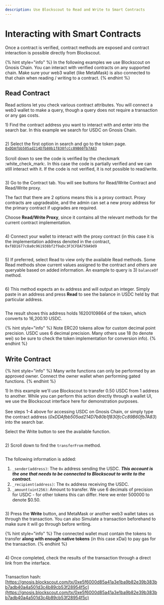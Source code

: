 ```yaml
---
description: Use Blockscout to Read and Write to Smart Contracts
---
```


# Interacting with Smart Contracts

Once a contract is verified, contract methods are exposed and contract interaction is possible directly from Blockscout.

{% hint style="info" %}
In the following examples we use Blockscout on Gnosis Chain. You can interact with verified contracts on any supported chain. Make sure your web3 wallet (like MetaMask) is also connected to that chain when reading / writing to a contract.
{% endhint %}

## Read Contract

Read actions let you check various contract attributes. You will connect a web3 wallet to make a query, though a query does not require a transaction or any gas costs.

1\) Find the contract address you want to interact with and enter into the search bar. In this example we search for USDC on Gnosis Chain.

<figure><img src="../../.gitbook/assets/usdc-1.png" alt=""><figcaption></figcaption></figure>

2\) Select the first option in search and go to the token page.  \
[`0xDDAfbb505ad214D7b80b1f830fcCc89B60fb7A83`](https://gnosis.blockscout.com/token/0xDDAfbb505ad214D7b80b1f830fcCc89B60fb7A83)\
\
Scroll down to see the code is verified by the checkmark :white\_check\_mark:. In this case the code is partially verified and we can still interact with it. If the code is not verified, it is not possible to read/write.

<figure><img src="../../.gitbook/assets/contract-click.png" alt=""><figcaption></figcaption></figure>

3\) Go to the Contract tab. You will see buttons for Read/Write Contract and Read/Write proxy.&#x20;

The fact that there are 2 options means this is a proxy contract. Proxy contracts are upgradeable, and the admin can set a new proxy address for the primary contract if upgrades are required.

Choose **Read/Write Proxy**, since it contains all the relevant methods for the current contract implementation.

<figure><img src="../../.gitbook/assets/read-write-proxy.png" alt=""><figcaption></figcaption></figure>

4\) Connect your wallet to interact with the proxy contract (in this case it is the implementation address denoted in the contract, `0xf8D1677c8a0c961938bf2f9aDc3F3CFDA759A9d9`

<figure><img src="../../.gitbook/assets/connect-wallet.png" alt=""><figcaption></figcaption></figure>

5\) If preferred, select Read to view only the available Read methods.  Some Read methods show current values assigned to the contract and others are queryable based on added information. An example to query is 3) `balanceOf` method.

<figure><img src="../../.gitbook/assets/balanceof-method.png" alt=""><figcaption></figcaption></figure>

6\) This method expects an `0x` address and will output an integer. Simply paste in an address and press **Read** to see the balance in USDC held by that particular address.&#x20;

<figure><img src="../../.gitbook/assets/balance-result.png" alt=""><figcaption></figcaption></figure>

The result shows this address holds 16200109864 of the token, which converts to 16,200.10 USDC.&#x20;

{% hint style="info" %}
Note ERC20 tokens allow for custom decimal point precision. USDC uses 6 decimal precision. Many others use 18 (to denote wei) so be sure to check the token implementation for conversion info).
{% endhint %}

## Write Contract

{% hint style="info" %}
Many write functions can only be performed by an approved owner. Connect the owner wallet when performing gated functions.
{% endhint %}

1\) In this example we'll use Blockscout to transfer 0.50 USDC from 1 address to another. While you can perform this action directly through a wallet UI, we use the Blockscout interface here for demonstration purposes.\
\
See steps 1-4 above for accessing USDC on Gnosis Chain, or simply type the contract address (_0xDDAfbb505ad214D7b80b1f830fcCc89B60fb7A83_) into the search bar.&#x20;

Select the Write button to see the available function.

<figure><img src="../../.gitbook/assets/write-button.png" alt=""><figcaption></figcaption></figure>

2\) Scroll down to find the `transferFrom` method.

<figure><img src="../../.gitbook/assets/transferfrom.png" alt=""><figcaption></figcaption></figure>

The following information is added:

1. `_sender(address)`: The `0x` address sending the USDC. _**This account is the one that needs to be connected to Blockscout to write to the contract.**_
2. `_recipient(address)`: The `0x` address receiving the USDC.
3. `_amount(uint256)`: Amount to transfer. We use 6 decimals of precision for USDC - for other tokens this can differ. Here we enter 500000 to denote $0.50.

<figure><img src="../../.gitbook/assets/write-to-contract.png" alt=""><figcaption></figcaption></figure>

3\) Press the **Write** button, and MetaMask or another web3 wallet takes us through the transaction. You can also Simulate a transaction beforehand to make sure it will go through before writing.

{% hint style="info" %}
The connected wallet must contain the tokens to transfer **along with enough native tokens** (in this case xDai) to pay gas for the transaction.
{% endhint %}

<figure><img src="../../.gitbook/assets/mm-confirm.png" alt=""><figcaption></figcaption></figure>

4\) Once completed, check the results of the transaction through a direct link from the interface.

<figure><img src="../../.gitbook/assets/confirmed.png" alt=""><figcaption></figcaption></figure>

Transaction hash: [https://gnosis.blockscout.com/tx/0xe5f6000d85a41a3e1ba9b82e39b383bb7adb40a4a501d3c4b89cb53f28954f5c](https://gnosis.blockscout.com/tx/0xe5f6000d85a41a3e1ba9b82e39b383bb7adb40a4a501d3c4b89cb53f28954f5c)

<figure><img src="../../.gitbook/assets/tx-details.png" alt=""><figcaption></figcaption></figure>
